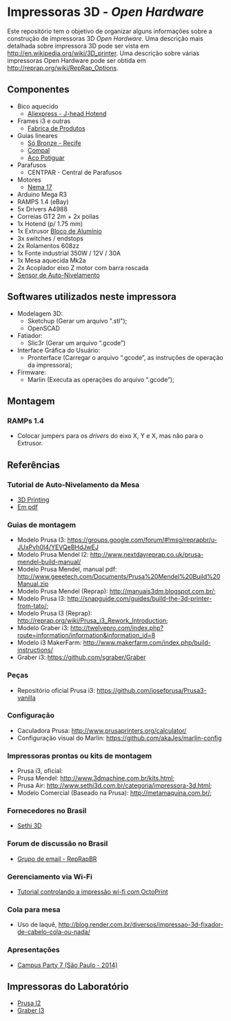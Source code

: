 # Impressoras 3D - *Open Hardware*

Este repositório tem o objetivo de organizar alguns informações sobre a construção de impressoras 3D *Open Hardware*. Uma descrição mais detalhada sobre impressora 3D pode ser vista em http://en.wikipedia.org/wiki/3D_printer. Uma descrição sobre várias impressoras Open Hardware pode ser obtida em http://reprap.org/wiki/RepRap_Options. 

## Componentes 

* Bico aquecido
  * [Aliexpress - J-head Hotend](https://www.aliexpress.com/item/3D-Printer-All-metal-J-head-Hotend-with-Cooling-Fan-PTFE-Tubing-for-1-75MM-E3D/32705472496.html?spm=2114.13010608.0.0.vGe41u)
* Frames i3 e outras
  * [Fabrica de Produtos](https://www.facebook.com/fabricadeprodutos/)   
* Guias lineares
  * [Só Bronze - Recife](http://www.sobronze.com.br/) 
  * [Compal](http://www.compal.com.br/)
  * [Aço Potiguar](http://acopotiguar.com.br/)
* Parafusos 
  * CENTPAR - Central de Parafusos 
* Motores
  * [Nema 17](https://pt.aliexpress.com/item/Best-Excellent-NEMA17-3D-printers-stepper-motor-CNC-stepper-motor-78-Oz-in-48mm-stepping-motor/1590567905.html)
* Arduino Mega R3  
* RAMPS 1.4 (eBay)  
* 5x Drivers A4988 
* Correias GT2 2m + 2x polias 
* 1x Hotend (p/ 1.75 mm) 
* 1x Extrusor [Bloco de Alumínio](https://pt.aliexpress.com/item/Free-Shipping-MK8-extruder-aluminum-block-DIY-kit-Makerbot-dedicated-single-nozzle-extrusion-head-aluminum-block/32639948788.html) 
* 3x switches / endstops
* 2x Rolamentos 608zz 
* 1x Fonte industrial 350W / 12V / 30A 
* 1x Mesa aquecida Mk2a
* 2x Acoplador eixo Z motor com barra roscada 
* [Sensor de Auto-Nivelamento](http://www.geeetech.com/wiki/index.php/3DTouch_Auto_Leveling_Sensor)

## Softwares utilizados neste impressora 

* Modelagem 3D: 
  * Sketchup (Gerar um arquivo ".stl"); 
  * OpenSCAD
* Fatiador:
  * Slic3r (Gerar um arquivo “.gcode”)
* Interface Gráfica do Usuário: 
  * Pronterface (Carregar o arquivo “.gcode”, as instruções de operação da impressora);
* Firmware: 
  * Marlin (Executa as operações do arquivo “.gcode”);
  


## Montagem 
### RAMPs 1.4
* Colocar jumpers para os *drivers* do eixo X, Y e X, mas não para o Extrusor. 

## Referências

### Tutorial de Auto-Nivelamento da Mesa 
* [3D Printing](http://www.3dprinting.com.br/dicas-e-tutoriais/tutorial-de-implementacao-de-bed-auto-leveling-bal/)
* [Em pdf](https://08628075991197910836.googlegroups.com/attach/c67e2a0598b0a194/TUTORIAL%20DE%20IMPLEMENTA%C3%87%C3%83O%20DE%20BED%20AUTO%20LEVELING.pdf?part=0.1&vt=ANaJVrF4SgNgVcomuoIsErOoiZ2uviPCncn9K82lKFVaIng1bmcfyw80gyWCuXN4jlvmyBBQEVfyjWL3g3Rpshhh90ouAPD6617ZUSJRR7YA8a-iOdS9BPo)


### Guias de montagem 

* Modelo Prusa I3: https://groups.google.com/forum/#!msg/reprapbr/u-JUxPvh0I4/YEVQeBHdJwEJ
* Modelo Prusa Mendel I2: http://www.nextdayreprap.co.uk/prusa-mendel-build-manual/ 
* Modelo Prusa Mendel, manual pdf: http://www.geeetech.com/Documents/Prusa%20Mendel%20Build%20Manual.zip
* Modelo Prusa Mendel (Reprap): http://manuais3dm.blogspot.com.br/;
* Modelo Prusa I3: http://snapguide.com/guides/build-the-3d-printer-from-tato/;
* Modelo Prusa I3 (Reprap): http://reprap.org/wiki/Prusa_i3_Rework_Introduction;
* Modelo Graber i3: http://twelvepro.com/index.php?route=information/information&information_id=8 
* Modelo i3 MakerFarm: http://www.makerfarm.com/index.php/build-instructions/ 
* Graber i3: https://github.com/sgraber/Graber 

### Peças 

* Repositório oficial Prusa i3: https://github.com/josefprusa/Prusa3-vanilla 

### Configuração 

* Caculadora Prusa: http://www.prusaprinters.org/calculator/
* Configuração visual do Marlin: https://github.com/akaJes/marlin-config  

### Impressoras prontas ou kits de montagem

* Prusa i3, oficial: 
* Prusa Mendel: http://www.3dmachine.com.br/kits.html;
* Prusa Air: http://www.sethi3d.com.br/categoria/impressora-3d.html;
* Modelo Comercial (Baseado na Prusa): http://metamaquina.com.br/;

### Fornecedores no Brasil 
* [Sethi 3D](http://www.sethi3d.com.br/hotend-bico-inox-sethi3d)

### Forum de discussão no Brasil
* [Grupo de email - RepRapBR](https://groups.google.com/forum/#!forum/reprapbr)

### Gerenciamento via Wi-Fi
* [Tutorial controlando a impressão wi-fi com OctoPrint](https://groups.google.com/forum/#!topic/reprapbr/eJrmM_aRh9s)

### Cola para mesa 
* Uso de laquê, http://blog.render.com.br/diversos/impressao-3d-fixador-de-cabelo-cola-ou-nada/ 

### Apresentações
* [Campus Party 7 (São Paulo - 2014)](http://www.youtube.com/watch?v=LAo2wK1KsX8)

## Impressoras do Laboratório 
* [Prusa I2](https://github.com/orivaldosantana/impressoras-3d/blob/master/README_Prusa_I2.md)
* [Graber I3](https://github.com/orivaldosantana/impressoras-3d/blob/master/README_Graber.md)
